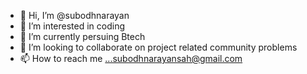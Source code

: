 - 👋 Hi, I’m @subodhnarayan
- 👀 I’m interested in coding
- 🌱 I’m currently persuing Btech
- 💞️ I’m looking to collaborate on project related community problems
- 📫 How to reach me ...subodhnarayansah@gmail.com

<!---
subodhnarayan/subodhnarayan is a ✨ special ✨ repository because its `README.md` (this file) appears on your GitHub profile.
You can click the Preview link to take a look at your changes.
--->
